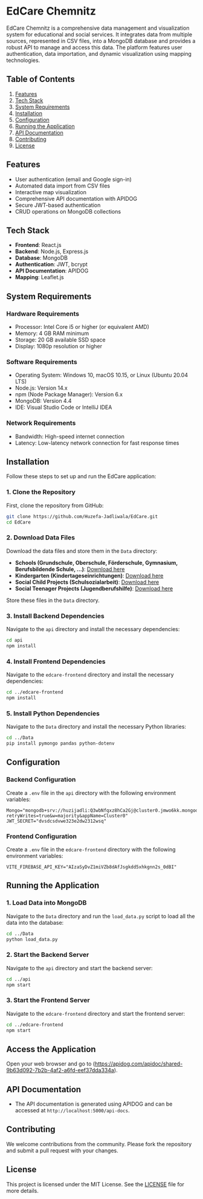 # EdCare Chemnitz

EdCare Chemnitz is a comprehensive data management and visualization system for educational and social services. It integrates data from multiple sources, represented in CSV files, into a MongoDB database and provides a robust API to manage and access this data. The platform features user authentication, data importation, and dynamic visualization using mapping technologies.

## Table of Contents
1. [Features](#features)
2. [Tech Stack](#tech-stack)
3. [System Requirements](#system-requirements)
4. [Installation](#installation)
5. [Configuration](#configuration)
6. [Running the Application](#running-the-application)
7. [API Documentation](#api-documentation)
8. [Contributing](#contributing)
9. [License](#license)

## Features
- User authentication (email and Google sign-in)
- Automated data import from CSV files
- Interactive map visualization
- Comprehensive API documentation with APIDOG
- Secure JWT-based authentication
- CRUD operations on MongoDB collections

## Tech Stack
- **Frontend**: React.js
- **Backend**: Node.js, Express.js
- **Database**: MongoDB
- **Authentication**: JWT, bcrypt
- **API Documentation**: APIDOG
- **Mapping**: Leaflet.js

## System Requirements
### Hardware Requirements
- Processor: Intel Core i5 or higher (or equivalent AMD)
- Memory: 4 GB RAM minimum
- Storage: 20 GB available SSD space
- Display: 1080p resolution or higher

### Software Requirements
- Operating System: Windows 10, macOS 10.15, or Linux (Ubuntu 20.04 LTS)
- Node.js: Version 14.x
- npm (Node Package Manager): Version 6.x
- MongoDB: Version 4.4
- IDE: Visual Studio Code or IntelliJ IDEA

### Network Requirements
- Bandwidth: High-speed internet connection
- Latency: Low-latency network connection for fast response times

## Installation

Follow these steps to set up and run the EdCare application:

### 1. Clone the Repository

First, clone the repository from GitHub:

```bash
git clone https://github.com/Huzefa-Jadliwala/EdCare.git
cd EdCare
```

### 2. Download Data Files

Download the data files and store them in the `Data` directory:

- **Schools (Grundschule, Oberschule, Förderschule, Gymnasium, Berufsbildende Schule, …)**: [Download here](#)
- **Kindergarten (Kindertageseinrichtungen)**: [Download here](#)
- **Social Child Projects (Schulsozialarbeit)**: [Download here](#)
- **Social Teenager Projects (Jugendberufshilfe)**: [Download here](#)

Store these files in the `Data` directory.

### 3. Install Backend Dependencies

Navigate to the `api` directory and install the necessary dependencies:

```bash
cd api
npm install
```

### 4. Install Frontend Dependencies

Navigate to the `edcare-frontend` directory and install the necessary dependencies:

```bash
cd ../edcare-frontend
npm install
```

### 5. Install Python Dependencies

Navigate to the `Data` directory and install the necessary Python libraries:

```bash
cd ../Data
pip install pymongo pandas python-dotenv
```

## Configuration

### Backend Configuration

Create a `.env` file in the `api` directory with the following environment variables:

```env
Mongo="mongodb+srv://huzijadli:Q3wbNfqxz8hCa2Gj@cluster0.jmwo6kk.mongodb.net/?retryWrites=true&w=majority&appName=Cluster0"
JWT_SECRET="dvsdcsdvwe323e2dw2312wsq"
```

### Frontend Configuration

Create a `.env` file in the `edcare-frontend` directory with the following environment variables:

```env
VITE_FIREBASE_API_KEY="AIzaSyDvZ1miVZb8dAfJsgkdd5xhkgnn2s_0dBI"
```

## Running the Application

### 1. Load Data into MongoDB

Navigate to the `Data` directory and run the `load_data.py` script to load all the data into the database:

```bash
cd ../Data
python load_data.py
```

### 2. Start the Backend Server

Navigate to the `api` directory and start the backend server:

```bash
cd ../api
npm start
```

### 3. Start the Frontend Server

Navigate to the `edcare-frontend` directory and start the frontend server:

```bash
cd ../edcare-frontend
npm start
```

## Access the Application

Open your web browser and go to (https://apidog.com/apidoc/shared-9b63d092-7b2b-4af2-a6fd-eef37dda334a).

## API Documentation

- The API documentation is generated using APIDOG and can be accessed at `http://localhost:5000/api-docs`.

## Contributing

We welcome contributions from the community. Please fork the repository and submit a pull request with your changes.

## License

This project is licensed under the MIT License. See the [LICENSE](LICENSE) file for more details.
